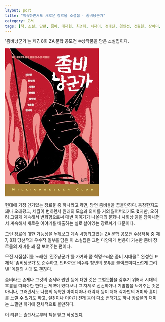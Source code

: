 ```yaml
---
layout: post
title: "익숙하면서도 새로운 장르물 소설집 - 좀비낭군가"
category: 도서
tags: [책, 소설, 단편, 좀비, 태재현, 최영희, 서재이, 정예진, 경민선, 전효원, 장아미, 황금가지, 서평]
---
```


'좀비낭군가'는
제7, 8회 ZA 문학 공모전 수상작품을 담은 소설집이다.

![표지](/images/dear-zombie-husband-ga-book-h480.jpg)

현대에 가장 인기있는 장르물 중 하나라고 하면, 당연 좀비물을 꼽을만하다.
등장한지도 꽤나 오래됐고,
세월이 변하면서 원래의 모습과 의미를 거의 잃어버리기도 했지만,
오히려 그렇게 계속해서 변화함으로써
매번 이야기가 나올때의 문화나 사회상 등을 담아내면서
계속해서 새로운 이야기를 배출하는
실로 살아있는 장르이기 때문이다.

그런 장르에 대한 가능성을 높게보고 계속 시행되고있는 ZA 문학 공모전 수상작품 중
제7, 8회 당선작과 우수작 일부를 담은 이 소설집은
그런 다양하게 변용이 가능한 좀비 장르물의 재미를 꽤 잘 보여주는 편이다.

모진 시집살이를 노래한 '진주낭군가'를 가져와
쫌 혁명스러운 좀비 시대물로 완성한 표제작 '좀비낭군가'도 준수하고,
안타까운 비주류 청년의 분투를 블랙코미디스럽게 그려낸 '메탈의 시대'도 괜찮다.

좀비라는 존재나 그것의 증세와 원인 등에 대한 것은
그럴듯함을 갖추기 위해서 시대의 흐름을 따라야만 한다는 제약이 있다보니
그 자체로 신선하거나 기발함을 보여주는 것은 아니나,
그러면서도 나름의 독특한 아이디어나 캐릭터 등이 더해
각자만의 재미와 흥미를 느낄 수 있기도 하고,
설정이나 이야기 전개 등이 다소 뻔하기도 하나
장르물의 재미는 느낄만 하기에 전체적으로 볼만하다.



<div class="im im-info">
이 리뷰는 출판사로부터 책을 받고 작성했다.
</div>
